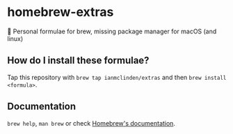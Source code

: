 # homebrew-extras

🍻  Personal formulae for brew, missing package manager for macOS (and linux)

## How do I install these formulae?
Tap this repository with `brew tap ianmclinden/extras` and then `brew install <formula>`.

## Documentation
`brew help`, `man brew` or check [Homebrew's documentation](https://docs.brew.sh).
